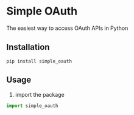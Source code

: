 # Simple OAuth

The easiest way to access OAuth APIs in Python

## Installation

```
pip install simple_oauth
```

## Usage

1. import the package
```python
import simple_oauth
```
